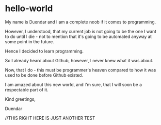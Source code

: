 # hello-world

My name is Duendar and I am a complete noob if it comes to programming.

However, I understood, that my current job is not going to be the one I want to do until I die - not to mention that it's going to be automated anyway at some point in the future.

Hence I decided to learn programming.

So I already heard about Github, however, I never knew what it was about.

Now, that I do - this must be programmer's heaven compared to how it was used to be done before Github existed.

I am amazed about this new world, and I'm sure, that I will soon be a respectable part of it.

Kind greetings,

Duendar

//THIS RIGHT HERE IS JUST ANOTHER TEST
